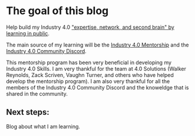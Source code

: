 # The goal of this blog
Help build my Industry 4.0 ["expertise, network, and second brain" by learning in public](https://www.swyx.io/learn-in-public/).

The main source of my learning will be the [Industry 4.0 Mentorship](https://www.iiot.university/mentorship-program) and the [Industry 4.0 Community Discord](https://www.iiot.university/discord).

This mentorship program has been very beneficial in developing my Industry 4.0 Skills. I am very thankful for the team at 4.0 Solutions (Walker Reynolds, Zack Scriven,
Vaughn Turner, and others who have helped develop the mentorship program). I am also very thankful for all the members of the Industry 4.0 Community Discord and the knoweldge
that is shared in the community.

## Next steps:
Blog about what I am learning.
